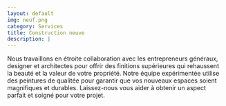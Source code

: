```yaml
---
layout: default
img: neuf.png
category: Services
title: Construction neuve
description: |
---
```

  Nous travaillons en étroite collaboration avec les entrepreneurs généraux, designer et architectes pour offrir des finitions supérieures qui rehaussent la beauté et la valeur de votre propriété. Notre équipe expérimentée utilise des peintures de qualitée pour garantir que vos nouveaux espaces soient magnifiques et durables. Laissez-nous vous aider à obtenir un aspect parfait et soigné pour votre projet.
